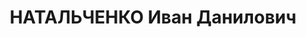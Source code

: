 ---
title: НАТАЛЬЧЕНКО Иван Данилович
description: 'старший лейтенант, ком. полуэскадрона 3 кав. полка 1 кав. дивизии КВО.

  ВКВС - 25.11.1937, ВМН. Расстрелян 25.11.1937, Одесса'
---